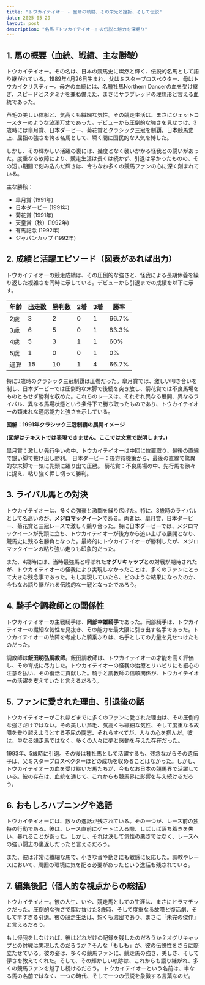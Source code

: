 ```yaml
---
title: "トウカイテイオー - 皇帝の軌跡、その栄光と挫折、そして伝説"
date: 2025-05-29
layout: post
description: "名馬『トウカイテイオー』の伝説と魅力を深堀り"
---
```


## 1. 馬の概要（血統、戦績、主な勝鞍）

トウカイテイオー。その名は、日本の競馬史に燦然と輝く、伝説的名馬として語り継がれている。1989年4月26日生まれ、父はミスタープロスペクター、母はトウカイクリスティー。母方の血統には、名種牡馬Northern Dancerの血を受け継ぎ、スピードとスタミナを兼ね備えた、まさにサラブレッドの理想形と言える血統であった。

芦毛の美しい体躯と、気高くも繊細な気性。その競走生活は、まさにジェットコースターのような波瀾万丈であった。デビューから圧倒的な強さを見せつけ、3歳時には皐月賞、日本ダービー、菊花賞とクラシック三冠を制覇。日本競馬史上、屈指の強さを誇る名馬として、瞬く間に国民的な人気を博した。

しかし、その輝かしい活躍の裏には、幾度となく襲いかかる怪我との闘いがあった。度重なる故障により、競走生活は長くは続かず、引退は早かったものの、その短い期間で刻み込んだ輝きは、今もなお多くの競馬ファンの心に深く刻まれている。


主な勝鞍：

* 皐月賞 (1991年)
* 日本ダービー (1991年)
* 菊花賞 (1991年)
* 天皇賞（秋）(1992年)
* 有馬記念 (1992年)
* ジャパンカップ (1992年)


## 2. 成績と活躍エピソード（図表があれば出力）

トウカイテイオーの競走成績は、その圧倒的な強さと、怪我による長期休養を繰り返した複雑さを同時に示している。デビューから引退までの成績を以下に示す。


| 年齢 | 出走数 | 勝利数 | 2着 | 3着 | 勝率 |
|---|---|---|---|---|---|
| 2歳 | 3 | 2 | 0 | 1 | 66.7% |
| 3歳 | 6 | 5 | 0 | 1 | 83.3% |
| 4歳 | 5 | 3 | 1 | 1 | 60% |
| 5歳 | 1 | 0 | 0 | 1 | 0% |
| 通算 | 15 | 10 | 1 | 4 | 66.7% |


特に3歳時のクラシック三冠制覇は圧巻だった。皐月賞では、激しい叩き合いを制し、日本ダービーでは圧倒的な末脚で後続を突き放し、菊花賞では不良馬場をものともせず勝利を収めた。これらのレースは、それぞれ異なる展開、異なるライバル、異なる馬場状態という条件下で勝ち取ったものであり、トウカイテイオーの類まれな適応能力と強さを示している。


**図解：1991年クラシック三冠制覇の展開イメージ**

**(図解はテキストでは表現できません。ここでは文章で説明します。)**

皐月賞：激しい先行争いの中、トウカイテイオーは中団に位置取り、最後の直線で鋭い脚で抜け出し勝利。
日本ダービー：後方待機策から、最後の直線で驚異的な末脚で一気に先頭に躍り出て圧勝。
菊花賞：不良馬場の中、先行馬を徐々に捉え、粘り強く押し切って勝利。


## 3. ライバル馬との対決

トウカイテイオーは、多くの強豪と激闘を繰り広げた。特に、3歳時のライバルとして名高いのが、**メジロマックイーン**である。両者は、皐月賞、日本ダービー、菊花賞と三冠レースで激しく競り合った。特に日本ダービーでは、メジロマックイーンが先頭に立ち、トウカイテイオーが後方から追い上げる展開となり、競馬史に残る名勝負となった。最終的にトウカイテイオーが勝利したが、メジロマックイーンの粘り強い走りも印象的だった。

また、4歳時には、当時最強馬と呼ばれた**オグリキャップ**との対戦が期待されたが、トウカイテイオーの怪我により実現しなかったことは、多くのファンにとって大きな残念事であった。もし実現していたら、どのような結果になったのか、今もなお語り継がれる伝説的な一戦となったであろう。


## 4. 騎手や調教師との関係性

トウカイテイオーの主戦騎手は、**岡部幸雄騎手**であった。岡部騎手は、トウカイテイオーの繊細な気性を見抜き、その能力を最大限に引き出す名手であった。トウカイテイオーの故障を考慮した騎乗ぶりは、名手としての力量を見せつけたものだった。

調教師は**飯田明弘調教師**。飯田調教師は、トウカイテイオーの才能を高く評価し、その育成に尽力した。トウカイテイオーの怪我の治療とリハビリにも細心の注意を払い、その復活に貢献した。騎手と調教師の信頼関係が、トウカイテイオーの活躍を支えていたと言えるだろう。


## 5. ファンに愛された理由、引退後の話

トウカイテイオーがこれほどまでに多くのファンに愛された理由は、その圧倒的な強さだけではない。その美しい芦毛、気高くも繊細な気性、そして度重なる故障を乗り越えようとする不屈の闘志、それらすべてが、人々の心を掴んだ。彼は、単なる競走馬ではなく、多くの人々に夢と感動を与えた存在だった。

1993年、5歳時に引退。その後は種牡馬として活躍するも、残念ながらその遺伝子は、父ミスタープロスペクターほどの成功を収めることはなかった。しかし、トウカイテイオーの血を受け継いだ馬たちが、今もなお日本の競馬界で活躍している。彼の存在は、血統を通じて、これからも競馬界に影響を与え続けるだろう。


## 6. おもしろハプニングや逸話

トウカイテイオーには、数々の逸話が残されている。その一つが、レース前の独特の行動である。彼は、レース直前にゲートに入る際、しばしば落ち着きを失い、暴れることがあった。しかし、それは決して気性の悪さではなく、レースへの強い闘志の裏返しだったと言えるだろう。

また、彼は非常に繊細な馬で、小さな音や動きにも敏感に反応した。調教やレースにおいて、周囲の環境に気を配る必要があったという逸話も残されている。


## 7. 編集後記（個人的な視点からの総括）

トウカイテイオー。彼の人生、いや、競走馬としての生涯は、まさにドラマチックだった。圧倒的な強さで駆け抜けた3歳時、そして度重なる故障と復活劇、そして早すぎる引退。彼の競走生活は、短くも濃密であり、まさに「未完の傑作」と言えるだろう。

もし怪我をしなければ、彼はどれだけの記録を残したのだろうか？オグリキャップとの対戦は実現したのだろうか？そんな「もしも」が、彼の伝説性をさらに際立たせている。彼の姿は、多くの競馬ファンに、競走馬の強さ、美しさ、そして儚さを教えてくれた。そして、その輝かしい軌跡は、これからも語り継がれ、多くの競馬ファンを魅了し続けるだろう。  トウカイテイオーという名前は、単なる馬の名前ではなく、一つの時代、そして一つの伝説を象徴する言葉なのだ。
